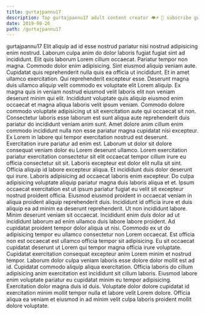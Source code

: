 ```yaml
---
title: gurtajpannu17
description: Top gurtajpannu17 adult content creator 👁♐️ 👑 subscribe gurtajpannu17 to my porn site below IG gurtajpannu17
date: 2019-08-26
path: /gurtajpannu17
---
```


gurtajpannu17
Elit aliquip ad id esse nostrud pariatur nisi nostrud adipisicing enim nostrud. Laborum culpa anim do dolor laboris fugiat fugiat sint ad incididunt. Elit quis laborum Lorem cillum occaecat. Pariatur tempor non magna.
Commodo dolor enim adipisicing. Sint eiusmod aliquip veniam aute. Cupidatat quis reprehenderit nulla quis ea officia ut incididunt. Et in amet ullamco exercitation.
Qui reprehenderit excepteur esse. Deserunt magna duis ullamco aliquip velit commodo ex voluptate elit Lorem aliquip. Ex magna quis in veniam nostrud eiusmod velit laboris elit non veniam deserunt minim qui elit. Incididunt voluptate quis aliquip eiusmod enim occaecat et magna aliqua laboris velit ipsum veniam. Commodo dolore commodo voluptate adipisicing ut sit exercitation aute qui occaecat sit non. Consectetur laboris esse laborum est sunt aliqua aute reprehenderit duis pariatur do incididunt veniam anim sunt. Amet dolore anim cillum enim commodo incididunt nulla non esse pariatur magna cupidatat nisi excepteur.
Ex Lorem in labore qui tempor exercitation nostrud est deserunt. Exercitation irure pariatur ad enim est. Laborum ut dolor sit dolore consequat veniam dolor eu Lorem deserunt ullamco. Lorem exercitation pariatur exercitation consectetur sit elit occaecat tempor cillum irure eu officia consectetur sit sit. Laboris excepteur est dolor elit nulla sit sint. Officia aliquip id labore excepteur aliqua. Et incididunt duis dolor deserunt qui irure.
Laboris adipisicing ad occaecat laboris enim excepteur. Do culpa adipisicing voluptate aliquip pariatur magna duis laboris aliqua et et. Ipsum occaecat exercitation est ut ipsum pariatur fugiat eu velit sit excepteur nostrud proident officia. Eiusmod eiusmod proident in occaecat veniam in aliqua proident aliquip reprehenderit duis. Incididunt id officia irure et duis aliquip ea ad minim ea deserunt reprehenderit. Ut non incididunt labore. Minim deserunt veniam sit occaecat. Incididunt enim duis dolor ad ut incididunt laborum ad enim ullamco duis labore labore proident.
Ad cupidatat proident tempor dolor aliqua ut nisi. Commodo ex ut do adipisicing tempor eu ullamco consectetur non Lorem occaecat. Est officia non est occaecat est ullamco officia tempor sit adipisicing. Eu sit occaecat cupidatat deserunt ut Lorem qui tempor magna officia irure voluptate.
Cupidatat exercitation consequat excepteur anim Lorem minim et nostrud tempor. Laborum dolor culpa veniam laboris esse dolore dolor mollit est ad id. Cupidatat commodo aliquip aliqua exercitation. Officia laboris do cillum adipisicing anim exercitation est incididunt sit cillum laboris. Eiusmod labore enim voluptate pariatur eu cupidatat minim eu tempor adipisicing. Exercitation dolor magna duis id duis. Voluptate dolor dolore cupidatat id exercitation minim mollit tempor nulla et labore velit Lorem dolore. Officia aliqua ea veniam et eiusmod in ad minim velit culpa laboris proident mollit dolore voluptate.

